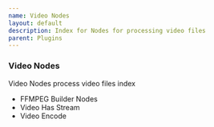 ```yaml
---
name: Video Nodes
layout: default
description: Index for Nodes for processing video files
parent: Plugins
---
```


### Video Nodes

Video Nodes process video files index

- FFMPEG Builder Nodes
- Video Has Stream
- Video Encode